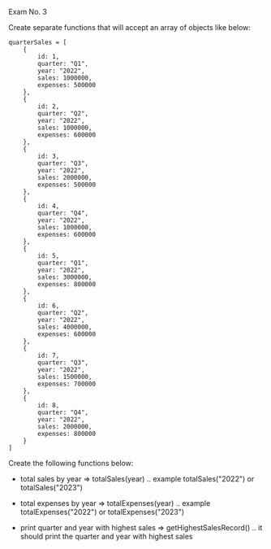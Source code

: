 Exam No. 3

Create separate functions that will accept an array of objects like below:

```
quarterSales = [
    {
        id: 1,
        quarter: "Q1",
        year: "2022",
        sales: 1000000,
        expenses: 500000
    },
    {
        id: 2,
        quarter: "Q2",
        year: "2022",
        sales: 1000000,
        expenses: 600000
    },
    {
        id: 3,
        quarter: "Q3",
        year: "2022",
        sales: 2000000,
        expenses: 500000
    },
    {
        id: 4,
        quarter: "Q4",
        year: "2022",
        sales: 1000000,
        expenses: 600000
    },
    {
        id: 5,
        quarter: "Q1",
        year: "2022",
        sales: 3000000,
        expenses: 800000
    },
    {
        id: 6,
        quarter: "Q2",
        year: "2022",
        sales: 4000000,
        expenses: 600000
    },
    {
        id: 7,
        quarter: "Q3",
        year: "2022",
        sales: 1500000,
        expenses: 700000
    },
    {
        id: 8,
        quarter: "Q4",
        year: "2022",
        sales: 2000000,
        expenses: 800000
    }
]
```

Create the following functions below:

- total sales by year => totalSales(year) .. example totalSales("2022") or totalSales("2023")

- total expenses by year => totalExpenses(year) .. example totalExpenses("2022") or totalExpenses("2023")

- print quarter and year with highest sales => getHighestSalesRecord() .. it should print the quarter and year with highest sales